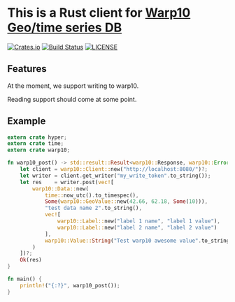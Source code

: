 # This is a Rust client for [Warp10 Geo/time series DB](http://www.warp10.io/)

[![Crates.io](https://img.shields.io/crates/v/warp10.svg)](https://crates.io/crates/warp10)
[![Build Status](https://travis-ci.org/CleverCloud/warp10.rs.svg?branch=master)](https://travis-ci.org/CleverCloud/warp10.rs)
[![LICENSE](https://img.shields.io/github/license/CleverCloud/warp10.rs.svg)](COPYING)

## Features

At the moment, we support writing to warp10.

Reading support should come at some point.

## Example

```rust
extern crate hyper;
extern crate time;
extern crate warp10;

fn warp10_post() -> std::result::Result<warp10::Response, warp10::Error> {
    let client = warp10::Client::new("http://localhost:8080/")?;
    let writer = client.get_writer("my_write_token".to_string());
    let res    = writer.post(vec![
        warp10::Data::new(
            time::now_utc().to_timespec(),
            Some(warp10::GeoValue::new(42.66, 62.18, Some(10))),
            "test data name 2".to_string(),
            vec![
                warp10::Label::new("label 1 name", "label 1 value"),
                warp10::Label::new("label 2 name", "label 2 value")
            ],
            warp10::Value::String("Test warp10 awesome value".to_string())
        )
    ])?;
    Ok(res)
}

fn main() {
    println!("{:?}", warp10_post());
}
```
